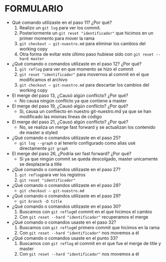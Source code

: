 

# FORMULARIO

- Qué comando utilizaste en el paso 11? ¿Por qué?
	1. Realizo un `git log` para ver los commit.
	2. Posteriormente un `git reset "identificador"` que hicimos en un primer momento para mover la rama
	3. `git checkout — git-nuestro.md` para eliminar los cambios del working copy
	4. Otra forma de evitar este último paso hubiese sido con `git reset --hard master` 
- ¿Qué comando o comandos utilizaste en el paso 12? ¿Por qué?
	1. `git reflog` para ver en que momento se hizo el commit
	2. `git reset "identificador"` para movernos al commit en el que modificamos el archivo
	3. `git checkout — git-nuestro.md` para descartar los cambios del working copy
- El merge del paso 13, ¿Causó algún conflicto? ¿Por qué?
	- No causa ningún conflicto ya que contiene a master
- El merge del paso 19, ¿Causó algún conflicto? ¿Por qué?
	- Si, causa un confliecto en nuestro git-nuestro.md ya que se han modificado las mismas líneas de código
- El merge del paso 21, ¿Causó algún conflicto? ¿Por qué?
	- No, se realiza un merge fast forward y se actualizan los contenido de master a styled
- ¿Qué comando o comandos utilizaste en el paso 25?
	- `git log --graph` o al tenerlo configurado como alias usé directamente `git graph`
- El merge del paso 26, ¿Podría ser fast forward? ¿Por qué? 
	- Si ya que ningún commit se queda descolgado, master unicamente se desplazaría a title
- ¿Qué comando o comandos utilizaste en el paso 27?
	1. `git reflog`para ver los registros
	2. `git reset "identificador"` 
- ¿Qué comando o comandos utilizaste en el paso 28? 
	- `git checkout — git-nuestro.md` 
- ¿Qué comando o comandos utilizaste en el paso 29? 
	- `git branch -D title`
- ¿Qué comando o comandos utilizaste en el paso 30? 
	1. Buscamos con `git reflog`el commit en el que hicimos el cambio
	2. Con `git reset --hard "identificador"` recuperamos el merge
- ¿Qué comando o comandos usaste en el paso 32?
	1. Buscamos con `git reflog`el primero commit que hicimos en la rama
	2. Con `git reset --hard "identificador"` nos movemos a él
- ¿Qué comando o comandos usaste en el punto 33?
	1. Buscamos con `git reflog` el commit en el que fue el merge de title y master
	2. Con `git reset --hard "identificador"` nos movemos a él
